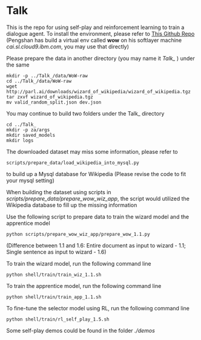# Talk

This is the repo for using self-play and reinforcement learning to train a dialogue agent.
To install the environment, please refer to [This Github Repo](https://github.com/shrimai/Focused-Attention-Improves-Document-Grounded-Generation)
(Pengshan has build a virtual env called **wow** on his softlayer machine *cai.sl.cloud9.ibm.com*, you may use that directly)

Please prepare the data in another directory (you may name it *Talk_* ) under the same 
```shell script
mkdir -p ../Talk_/data/WoW-raw
cd ../Talk_/data/WoW-raw
wget http://parl.ai/downloads/wizard_of_wikipedia/wizard_of_wikipedia.tgz
tar zxvf wizard_of_wikipedia.tgz 
mv valid_random_split.json dev.json
```

You may continue to build two folders under the Talk_ directory
```shell script
cd ../Talk_
mkdir -p za/args
mkdir saved_models
mkdir logs
```

The downloaded dataset may miss some information, please refer to
```shell script
scripts/prepare_data/load_wikipedia_into_mysql.py 
```
to build up a Mysql database for Wikipedia (Please revise the code to fit your mysql setting)

When building the dataset using scripts in *scripts/prepare_data/prepare_wow_wiz_app*, the script would utilized the Wikipedia database to fill up the missing information

Use the following script to prepare data to train the wizard model and the apprentice model
```shell script
python scripts/prepare_wow_wiz_app/prepare_wow_1.1.py
```
(Difference between 1.1 and 1.6: Entire document as input to wizard - 1.1; Single sentence as input to wizard - 1.6)

To train the wizard model, run the following command line

```shell script
python shell/train/train_wiz_1.1.sh
```

To train the apprentice model, run the following command line

```shell script
python shell/train/train_app_1.1.sh
```

To fine-tune the selector model using RL, run the following command line

```shell script
python shell/train/rl_self_play_1.5.sh
```

Some self-play demos could be found in the folder *./demos* 


